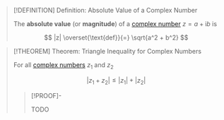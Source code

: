 >[!DEFINITION] Definition: Absolute Value of a Complex Number
>
>The **absolute value** (or **magnitude**) of a [complex number](Complex%20Number.md) $z = a + \mathrm{i}b$ is
>
>$$
>|z| \overset{\text{def}}{=} \sqrt{a^2 + b^2}
>$$

>[!THEOREM] Theorem: Triangle Inequality for Complex Numbers
>
>For all [complex numbers](Complex%20Number.md) $z_1$ and $z_2$
>
>$$
>|z_1 + z_2| \le |z_1| + |z_2|
>$$
>
>>[!PROOF]-
>>
>>TODO
>>
>